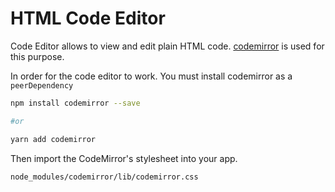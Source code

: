 # HTML Code Editor

Code Editor allows to view and edit plain HTML code. [codemirror](https://codemirror.net/) is used for this purpose.

In order for the code editor to work. You must install codemirror as a `peerDependency`

```bash
npm install codemirror --save

#or

yarn add codemirror
```

Then import the CodeMirror's stylesheet into your app.

```bash
node_modules/codemirror/lib/codemirror.css
```